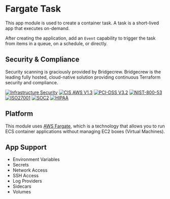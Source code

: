 # Fargate Task

This app module is used to create a container task.
A task is a short-lived app that executes on-demand.

After creating the application, add an `Event` capability to trigger the task from items in a queue, on a schedule, or directly. 

## Security & Compliance

Security scanning is graciously provided by Bridgecrew. Bridgecrew is the leading fully hosted, cloud-native solution providing continuous Terraform security and compliance.

[![Infrastructure Security](https://www.bridgecrew.cloud/badges/github/nullstone-modules/aws-fargate-task/general)](https://www.bridgecrew.cloud/link/badge?vcs=github&fullRepo=nullstone-modules%2Faws-fargate-task&benchmark=INFRASTRUCTURE+SECURITY)
[![CIS AWS V1.3](https://www.bridgecrew.cloud/badges/github/nullstone-modules/aws-fargate-task/cis_aws_13)](https://www.bridgecrew.cloud/link/badge?vcs=github&fullRepo=nullstone-modules%2Faws-fargate-task&benchmark=CIS+AWS+V1.3)
[![PCI-DSS V3.2](https://www.bridgecrew.cloud/badges/github/nullstone-modules/aws-fargate-task/pci)](https://www.bridgecrew.cloud/link/badge?vcs=github&fullRepo=nullstone-modules%2Faws-fargate-task&benchmark=PCI-DSS+V3.2)
[![NIST-800-53](https://www.bridgecrew.cloud/badges/github/nullstone-modules/aws-fargate-task/nist)](https://www.bridgecrew.cloud/link/badge?vcs=github&fullRepo=nullstone-modules%2Faws-fargate-task&benchmark=NIST-800-53)
[![ISO27001](https://www.bridgecrew.cloud/badges/github/nullstone-modules/aws-fargate-task/iso)](https://www.bridgecrew.cloud/link/badge?vcs=github&fullRepo=nullstone-modules%2Faws-fargate-task&benchmark=ISO27001)
[![SOC2](https://www.bridgecrew.cloud/badges/github/nullstone-modules/aws-fargate-task/soc2)](https://www.bridgecrew.cloud/link/badge?vcs=github&fullRepo=nullstone-modules%2Faws-fargate-task&benchmark=SOC2)
[![HIPAA](https://www.bridgecrew.cloud/badges/github/nullstone-modules/aws-fargate-task/hipaa)](https://www.bridgecrew.cloud/link/badge?vcs=github&fullRepo=nullstone-modules%2Faws-fargate-task&benchmark=HIPAA)

## Platform

This module uses [AWS Fargate](https://docs.aws.amazon.com/AmazonECS/latest/userguide/what-is-fargate.html), which is a technology that allows you to run ECS container applications without managing EC2 boxes (Virtual Machines).

## App Support

- Environment Variables
- Secrets
- Network Access
- SSH Access
- Log Providers
- Sidecars
- Volumes
